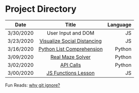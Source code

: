 
# Project Directory

| Date          | Title                                                                                              | Language  |
| ------------- |:--------------------------------------------------------------------------------------------------:| ---------:|
| 3/30/2020     | User Input and DOM | JS |
| 3/23/2020     | [Visualize Social Distancing](./visual_social_distance/how_to.md)| JS |
| 3/16/2020     | [Python List Comprehension](https://gist.github.com/kyle1james/c096117de495a31cc1ac05d7581dd812)|   Python |
| 3/09/2020 | [Real Maze Solver](https://github.com/kyle1james/real_maze_solver) | Python|
| 3/02/2020 | [API Calls](https://github.com/kyle1james/real_maze_solver) | Python |
| 3/00/2020 | [JS Functions Lesson](./js_functions/readme.md)| JS |

Fun Reads:
[why git ignore?](https://medium.com/better-programming/how-to-hide-your-api-keys-c2b952bc07e6)
